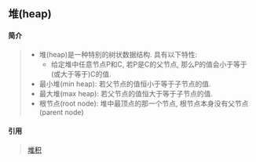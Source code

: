 ## 堆(heap)

#### 简介

> - 堆(heap)是一种特别的树状数据结构. 具有以下特性:
>   - 给定堆中任意节点P和C, 若P是C的父节点, 那么P的值会小于等于(或大于等于)C的值.
> - 最小堆(min heap): 若父节点的值恒小于等于子节点的值.
> - 最大堆(max heap): 若父节点的值恒大于等于子节点的值.
> - 根节点(root node): 堆中最顶点的那一个节点, 根节点本身没有父节点(parent node)

#### 引用

> [堆积](https://zh.wikipedia.org/zh-hans/%E5%A0%86%E7%A9%8D)

